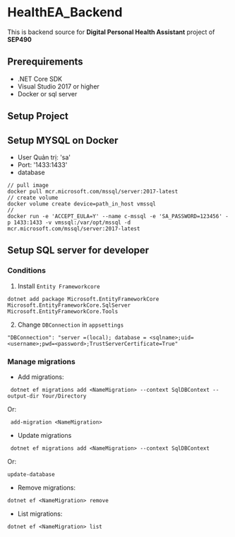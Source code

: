 # HealthEA_Backend
This is backend source for **Digital Personal Health Assistant** project of **SEP490**

## Prerequirements

- .NET Core SDK
- Visual Studio 2017 or higher
- Docker or sql server

## Setup Project 

## Setup MYSQL on Docker 
- User Quản trị: 'sa'   <Br>
- Port: '1433:1433'
- database
```
// pull image 
docker pull mcr.microsoft.com/mssql/server:2017-latest
// create volume
docker volume create device=path_in_host vmssql
//
docker run -e 'ACCEPT_EULA=Y' --name c-mssql -e 'SA_PASSWORD=123456' -p 1433:1433 -v vmssql:/var/opt/mssql -d mcr.microsoft.com/mssql/server:2017-latest
```

## Setup SQL server for developer

### Conditions
1. Install `Entity Frameworkcore`
```
dotnet add package Microsoft.EntityFrameworkCore
Microsoft.EntityFrameworkCore.SqlServer
Microsoft.EntityFrameworkCore.Tools
```
2. Change `DBConnection` in `appsettings`
```
"DBConnection": "server =(local); database = <sqlname>;uid=<username>;pwd=<password>;TrustServerCertificate=True"
```

### Manage migrations 

- Add migrations:<br>
```
 dotnet ef migrations add <NameMigration> --context SqlDBContext --output-dir Your/Directory 
```
Or:
```
 add-migration <NameMigration>
```


- Update migrations
```
 dotnet ef migrations add <NameMigration> --context SqlDBContext

```
Or:
```
update-database
```

- Remove migrations:
```
dotnet ef <NameMigration> remove
```

- List migrations:
```
dotnet ef <NameMigration> list
```
